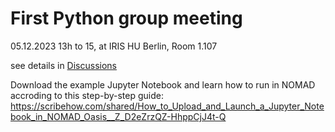 # First Python group meeting 
05.12.2023 13h to 15, at IRIS HU Berlin, Room 1.107

see details in [Discussions](https://github.com/orgs/IKZ-Berlin/discussions/1)

Download the example Jupyter Notebook and learn how to run in NOMAD accroding to this step-by-step guide:
https://scribehow.com/shared/How_to_Upload_and_Launch_a_Jupyter_Notebook_in_NOMAD_Oasis__Z_D2eZrzQZ-HhppCjJ4t-Q
